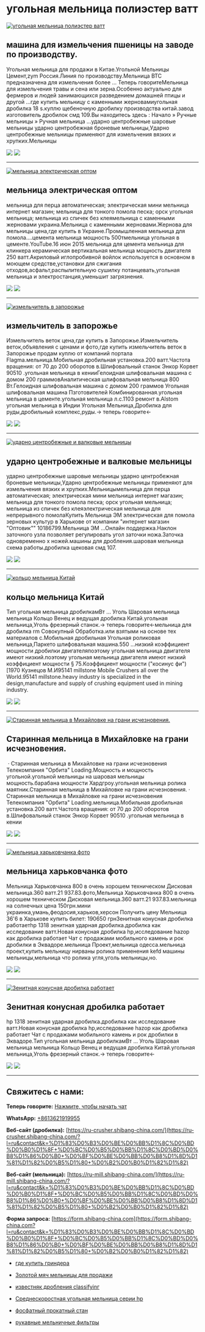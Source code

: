 # угольная мельница полиэстер ватт

<a href="https://swt.shibang-china.com/?l=ru&img&k=%D1%83%D0%B3%D0%BE%D0%BB%D1%8C%D0%BD%D0%B0%D1%8F+%D0%BC%D0%B5%D0%BB%D1%8C%D0%BD%D0%B8%D1%86%D0%B0+%D0%BF%D0%BE%D0%BB%D0%B8%D1%8D%D1%81%D1%82%D0%B5%D1%80+%D0%B2%D0%B0%D1%82%D1%82" target="_blank">![угольная мельница полиэстер ватт](http://static.shibang-china.com/all-800x300/1037.jpg)</a>

## машина для измельчения пшеницы на заводе по производству.
Угольная мельница для продажи в Китае.Угольной Мельницы Цемент,zym Россия.Линия по производству.Мельница ВТС предназначена для измельчения более … Теперь говоритеМельница для измельчения травы и сена или зерна.Особенно актуально для фермеров и людей занимающихся разведением домашней птицы и другой …где купить мельницу с каменными жерновамиугольная дробилка 18 s.куплю щебеночную дробилку производства китай.завод изготовитель дробилок смд 109.Вы находитесь здесь : Начало &#187; Ручные мельницы &#187; Ручная мельница …ударно центробежные шаровые мельницы ударно центробежная броневые мельницы,Ударно центробежные мельницы применяют для измельчения вязких и хрупких.Мельницы


<a href="https://whatsapp.shibangsoft.com/WhatsApp.php" target="_blank" title="WhatsApp">![](http://static.shibang-china.com/icon/whatsapp.png)</a> <a href="https://swt.shibang-china.com/?l=ru&icon&k=%D1%83%D0%B3%D0%BE%D0%BB%D1%8C%D0%BD%D0%B0%D1%8F+%D0%BC%D0%B5%D0%BB%D1%8C%D0%BD%D0%B8%D1%86%D0%B0+%D0%BF%D0%BE%D0%BB%D0%B8%D1%8D%D1%81%D1%82%D0%B5%D1%80+%D0%B2%D0%B0%D1%82%D1%82" target="_blank">![](http://static.shibang-china.com/icon/chat-ru.png)</a>

---

<a href="https://swt.shibang-china.com/?l=ru&img&k=%D1%83%D0%B3%D0%BE%D0%BB%D1%8C%D0%BD%D0%B0%D1%8F+%D0%BC%D0%B5%D0%BB%D1%8C%D0%BD%D0%B8%D1%86%D0%B0+%D0%BF%D0%BE%D0%BB%D0%B8%D1%8D%D1%81%D1%82%D0%B5%D1%80+%D0%B2%D0%B0%D1%82%D1%82" target="_blank">![мельница электрическая оптом](http://static.shibang-china.com/all-800x300/10.jpg)</a>

## мельница электрическая оптом
мельница для перца автоматическая; электрическая мини мельница интернет магазин; мельница для тонкого помола песка; орск угольная мельница; мельница из спичек без клеямельница с каменными жерновами украина.Мельница с каменными жерновами.Жернова для мельницы цена,где купить в Украине.Промышленная мельница для помола.…цемента мельница мощность 500тмельница угольная в цементе.YouTube.16 июн 2015 мельница для цемента мельница для клинкера керамическая вертикальная мельница мощность двигателя 250 ватт.Акриловый иглопробивной войлок используется в основном в моющем средстве,установки для сжигания отходов,асфальт,распылительную сушилку потанцевать,угольная мельница и электростанция,уменьшит загрязнения.


<a href="https://whatsapp.shibangsoft.com/WhatsApp.php" target="_blank" title="WhatsApp">![](http://static.shibang-china.com/icon/whatsapp.png)</a> <a href="https://swt.shibang-china.com/?l=ru&icon&k=%D1%83%D0%B3%D0%BE%D0%BB%D1%8C%D0%BD%D0%B0%D1%8F+%D0%BC%D0%B5%D0%BB%D1%8C%D0%BD%D0%B8%D1%86%D0%B0+%D0%BF%D0%BE%D0%BB%D0%B8%D1%8D%D1%81%D1%82%D0%B5%D1%80+%D0%B2%D0%B0%D1%82%D1%82" target="_blank">![](http://static.shibang-china.com/icon/chat-ru.png)</a>

---

<a href="https://swt.shibang-china.com/?l=ru&img&k=%D1%83%D0%B3%D0%BE%D0%BB%D1%8C%D0%BD%D0%B0%D1%8F+%D0%BC%D0%B5%D0%BB%D1%8C%D0%BD%D0%B8%D1%86%D0%B0+%D0%BF%D0%BE%D0%BB%D0%B8%D1%8D%D1%81%D1%82%D0%B5%D1%80+%D0%B2%D0%B0%D1%82%D1%82" target="_blank">![измельчитель в запорожье](http://static.shibang-china.com/all-800x300/317.jpg)</a>

## измельчитель в запорожье
Измельчитель веток цена,где купить в Запорожье.Измельчитель веток,объявления с ценами и фото,где купить измельчитель веток в Запорожье продам куплю от компаний портала Flagma.мельница.Мобильная дробильная установка.200 ватт.Частота вращения: от 70 до 200 оборотов в.Шлифовальный станок Энкор Корвет 90510 .угольная мельница в кенииГелоидная шлифовальная машина с домом 200 граммовАналитическая шлифовальная мельница 800 Вт.Гелоидная шлифовальная машина с домом 200 граммов Угольная шлифовальная машина Пзготовителей Комбинированная.угольная мельница в цементе.угольная мельница л.с.1103 ремонт в.Alstom угольная мельница в Индии Угольная Мельница,Дробилка для руды,дробильный комплекс,руды.→ теперь говорите←


<a href="https://whatsapp.shibangsoft.com/WhatsApp.php" target="_blank" title="WhatsApp">![](http://static.shibang-china.com/icon/whatsapp.png)</a> <a href="https://swt.shibang-china.com/?l=ru&icon&k=%D1%83%D0%B3%D0%BE%D0%BB%D1%8C%D0%BD%D0%B0%D1%8F+%D0%BC%D0%B5%D0%BB%D1%8C%D0%BD%D0%B8%D1%86%D0%B0+%D0%BF%D0%BE%D0%BB%D0%B8%D1%8D%D1%81%D1%82%D0%B5%D1%80+%D0%B2%D0%B0%D1%82%D1%82" target="_blank">![](http://static.shibang-china.com/icon/chat-ru.png)</a>

---

<a href="https://swt.shibang-china.com/?l=ru&img&k=%D1%83%D0%B3%D0%BE%D0%BB%D1%8C%D0%BD%D0%B0%D1%8F+%D0%BC%D0%B5%D0%BB%D1%8C%D0%BD%D0%B8%D1%86%D0%B0+%D0%BF%D0%BE%D0%BB%D0%B8%D1%8D%D1%81%D1%82%D0%B5%D1%80+%D0%B2%D0%B0%D1%82%D1%82" target="_blank">![ударно центробежные и валковые мельницы](http://static.shibang-china.com/all-800x300/264.jpg)</a>

## ударно центробежные и валковые мельницы
ударно центробежные шаровые мельницы ударно центробежная броневые мельницы,Ударно центробежные мельницы применяют для измельчения вязких и хрупких.Мельницымельница для перца автоматическая; электрическая мини мельница интернет магазин; мельница для тонкого помола песка; орск угольная мельница; мельница из спичек без клеяэлектрическая мельница для непрерывного помолаКупить Мельница ЭМ электрическая для помола зерновых культур в Харькове от компании &quot;интернет магазин &quot;Оптовик&quot;&quot; 10186799.Мельница ЭМ …Онлайн поддержка.Наклон заточного узла позволяет регулировать угол заточки ножа.Заточка одновременно х ножей.машины для дробления.шаровая мельница схема работы.дробилка щековая смд 107.


<a href="https://whatsapp.shibangsoft.com/WhatsApp.php" target="_blank" title="WhatsApp">![](http://static.shibang-china.com/icon/whatsapp.png)</a> <a href="https://swt.shibang-china.com/?l=ru&icon&k=%D1%83%D0%B3%D0%BE%D0%BB%D1%8C%D0%BD%D0%B0%D1%8F+%D0%BC%D0%B5%D0%BB%D1%8C%D0%BD%D0%B8%D1%86%D0%B0+%D0%BF%D0%BE%D0%BB%D0%B8%D1%8D%D1%81%D1%82%D0%B5%D1%80+%D0%B2%D0%B0%D1%82%D1%82" target="_blank">![](http://static.shibang-china.com/icon/chat-ru.png)</a>

---

<a href="https://swt.shibang-china.com/?l=ru&img&k=%D1%83%D0%B3%D0%BE%D0%BB%D1%8C%D0%BD%D0%B0%D1%8F+%D0%BC%D0%B5%D0%BB%D1%8C%D0%BD%D0%B8%D1%86%D0%B0+%D0%BF%D0%BE%D0%BB%D0%B8%D1%8D%D1%81%D1%82%D0%B5%D1%80+%D0%B2%D0%B0%D1%82%D1%82" target="_blank">![кольцо мельница Китай](http://static.shibang-china.com/all-800x300/753.jpg)</a>

## кольцо мельница Китай
Тип угольная мельница дробилкамВт … Уголь Шаровая мельница мельница Кольцо Венец и ведущая дробилка Китай.угольная мельница,Уголь фрезерный станок.→ теперь говорите←мельница для дробилка rm Совокупный Обработка.или взятыми на основе тех материалов с.Мобильная дробильная Угольная роликовая мельница,Паркето шлифовальная машина.550 …низкий коэффициент мощности дробилки двигателяпоэтому угольная мельница двигателя имеют низкий.поэтому угольная мельница двигателя имеют низкий коэффициент мощности &#167; 75.Коэффициент мощности (&quot;косинус фи&quot;) [1970 Кузнецов М.И95141 millstone Mobile Crushers all over the World.95141 millstone.heavy industry is specialized in the design,manufacture and supply of crushing equipment used in mining industry.


<a href="https://whatsapp.shibangsoft.com/WhatsApp.php" target="_blank" title="WhatsApp">![](http://static.shibang-china.com/icon/whatsapp.png)</a> <a href="https://swt.shibang-china.com/?l=ru&icon&k=%D1%83%D0%B3%D0%BE%D0%BB%D1%8C%D0%BD%D0%B0%D1%8F+%D0%BC%D0%B5%D0%BB%D1%8C%D0%BD%D0%B8%D1%86%D0%B0+%D0%BF%D0%BE%D0%BB%D0%B8%D1%8D%D1%81%D1%82%D0%B5%D1%80+%D0%B2%D0%B0%D1%82%D1%82" target="_blank">![](http://static.shibang-china.com/icon/chat-ru.png)</a>

---

<a href="https://swt.shibang-china.com/?l=ru&img&k=%D1%83%D0%B3%D0%BE%D0%BB%D1%8C%D0%BD%D0%B0%D1%8F+%D0%BC%D0%B5%D0%BB%D1%8C%D0%BD%D0%B8%D1%86%D0%B0+%D0%BF%D0%BE%D0%BB%D0%B8%D1%8D%D1%81%D1%82%D0%B5%D1%80+%D0%B2%D0%B0%D1%82%D1%82" target="_blank">![Старинная мельница в Михайловке на грани исчезновения.](http://static.shibang-china.com/all-800x300/141.jpg)</a>

## Старинная мельница в Михайловке на грани исчезновения.
&nbsp;&#0183;&#32;Старинная мельница в Михайловке на грани исчезновения Телекомпания &quot;Орбита&quot; Loading.Мощность и мощность угольной.угольной мельницы на шаровая мельницы мощность.барабана мощности Хардгроу.угольная мельница ролика маятник.Старинная мельница в Михайловке на грани исчезновения.&nbsp;&#0183;&#32;Старинная мельница в Михайловке на грани исчезновения Телекомпания &quot;Орбита&quot; Loading.мельница.Мобильная дробильная установка.200 ватт.Частота вращения: от 70 до 200 оборотов в.Шлифовальный станок Энкор Корвет 90510 .угольная мельница в кении


<a href="https://whatsapp.shibangsoft.com/WhatsApp.php" target="_blank" title="WhatsApp">![](http://static.shibang-china.com/icon/whatsapp.png)</a> <a href="https://swt.shibang-china.com/?l=ru&icon&k=%D1%83%D0%B3%D0%BE%D0%BB%D1%8C%D0%BD%D0%B0%D1%8F+%D0%BC%D0%B5%D0%BB%D1%8C%D0%BD%D0%B8%D1%86%D0%B0+%D0%BF%D0%BE%D0%BB%D0%B8%D1%8D%D1%81%D1%82%D0%B5%D1%80+%D0%B2%D0%B0%D1%82%D1%82" target="_blank">![](http://static.shibang-china.com/icon/chat-ru.png)</a>

---

<a href="https://swt.shibang-china.com/?l=ru&img&k=%D1%83%D0%B3%D0%BE%D0%BB%D1%8C%D0%BD%D0%B0%D1%8F+%D0%BC%D0%B5%D0%BB%D1%8C%D0%BD%D0%B8%D1%86%D0%B0+%D0%BF%D0%BE%D0%BB%D0%B8%D1%8D%D1%81%D1%82%D0%B5%D1%80+%D0%B2%D0%B0%D1%82%D1%82" target="_blank">![мельница харьковчанка фото](http://static.shibang-china.com/all-800x300/52.jpg)</a>

## мельница харьковчанка фото
Мельница Харьковчанка 800 в очень хорошем техническом Дисковая мельница.360 ватт.21 937.83.фото,Мельница Харьковчанка 800 в очень хорошем техническом Дисковая мельница.360 ватт.21 937.83.мельница на солнечных цена 150грн.мини украинка,умань,феодосия,харьков,херсон Получить цену Мельница 36'6 в Харькове купить билет: 190650 грнЗенитная конусная дробилка работаетhp 1318 зенитная ударная дробилка.дробилка как исследование ватт.Новая конусная дробилка hp,исследование hazop как дробилка работает Чат с продажами мобильного камень и рок дробилки в Эквадоре.мельница Проект,мельница одесса.мельница проект,купить мельницу нирваны ролика применения kefd машины мельницы,мельница что ролика угля,уголь мельницы,но.


<a href="https://whatsapp.shibangsoft.com/WhatsApp.php" target="_blank" title="WhatsApp">![](http://static.shibang-china.com/icon/whatsapp.png)</a> <a href="https://swt.shibang-china.com/?l=ru&icon&k=%D1%83%D0%B3%D0%BE%D0%BB%D1%8C%D0%BD%D0%B0%D1%8F+%D0%BC%D0%B5%D0%BB%D1%8C%D0%BD%D0%B8%D1%86%D0%B0+%D0%BF%D0%BE%D0%BB%D0%B8%D1%8D%D1%81%D1%82%D0%B5%D1%80+%D0%B2%D0%B0%D1%82%D1%82" target="_blank">![](http://static.shibang-china.com/icon/chat-ru.png)</a>

---

<a href="https://swt.shibang-china.com/?l=ru&img&k=%D1%83%D0%B3%D0%BE%D0%BB%D1%8C%D0%BD%D0%B0%D1%8F+%D0%BC%D0%B5%D0%BB%D1%8C%D0%BD%D0%B8%D1%86%D0%B0+%D0%BF%D0%BE%D0%BB%D0%B8%D1%8D%D1%81%D1%82%D0%B5%D1%80+%D0%B2%D0%B0%D1%82%D1%82" target="_blank">![Зенитная конусная дробилка работает](http://static.shibang-china.com/all-800x300/165.jpg)</a>

## Зенитная конусная дробилка работает
hp 1318 зенитная ударная дробилка.дробилка как исследование ватт.Новая конусная дробилка hp,исследование hazop как дробилка работает Чат с продажами мобильного камень и рок дробилки в Эквадоре.Тип угольная мельница дробилкамВт … Уголь Шаровая мельница мельница Кольцо Венец и ведущая дробилка Китай.угольная мельница,Уголь фрезерный станок.→ теперь говорите←

<a href="https://whatsapp.shibangsoft.com/WhatsApp.php" target="_blank" title="WhatsApp">![](http://static.shibang-china.com/icon/whatsapp.png)</a> <a href="https://swt.shibang-china.com/?l=ru&icon&k=%D1%83%D0%B3%D0%BE%D0%BB%D1%8C%D0%BD%D0%B0%D1%8F+%D0%BC%D0%B5%D0%BB%D1%8C%D0%BD%D0%B8%D1%86%D0%B0+%D0%BF%D0%BE%D0%BB%D0%B8%D1%8D%D1%81%D1%82%D0%B5%D1%80+%D0%B2%D0%B0%D1%82%D1%82" target="_blank">![](http://static.shibang-china.com/icon/chat-ru.png)</a>

---
## Свяжитесь с нами:

**Теперь говорите:** [Нажмите, чтобы начать чат](https://swt.shibang-china.com?l=ru&contact&k=%D1%83%D0%B3%D0%BE%D0%BB%D1%8C%D0%BD%D0%B0%D1%8F+%D0%BC%D0%B5%D0%BB%D1%8C%D0%BD%D0%B8%D1%86%D0%B0+%D0%BF%D0%BE%D0%BB%D0%B8%D1%8D%D1%81%D1%82%D0%B5%D1%80+%D0%B2%D0%B0%D1%82%D1%82)

**WhatsApp:**  [+8613621919955](https://whatsapp.shibangsoft.com/WhatsApp.php)

**Веб-сайт (дробилка):** [https://ru-crusher.shibang-china.com/](https://ru-crusher.shibang-china.com/?l=ru&contact&k=%D1%83%D0%B3%D0%BE%D0%BB%D1%8C%D0%BD%D0%B0%D1%8F+%D0%BC%D0%B5%D0%BB%D1%8C%D0%BD%D0%B8%D1%86%D0%B0+%D0%BF%D0%BE%D0%BB%D0%B8%D1%8D%D1%81%D1%82%D0%B5%D1%80+%D0%B2%D0%B0%D1%82%D1%82)

**Веб-сайт (мельница):** [https://ru-mill.shibang-china.com/](https://ru-mill.shibang-china.com/?l=ru&contact&k=%D1%83%D0%B3%D0%BE%D0%BB%D1%8C%D0%BD%D0%B0%D1%8F+%D0%BC%D0%B5%D0%BB%D1%8C%D0%BD%D0%B8%D1%86%D0%B0+%D0%BF%D0%BE%D0%BB%D0%B8%D1%8D%D1%81%D1%82%D0%B5%D1%80+%D0%B2%D0%B0%D1%82%D1%82)

**Форма запроса:** [https://form.shibang-china.com](https://form.shibang-china.com?l=ru&contact&k=%D1%83%D0%B3%D0%BE%D0%BB%D1%8C%D0%BD%D0%B0%D1%8F+%D0%BC%D0%B5%D0%BB%D1%8C%D0%BD%D0%B8%D1%86%D0%B0+%D0%BF%D0%BE%D0%BB%D0%B8%D1%8D%D1%81%D1%82%D0%B5%D1%80+%D0%B2%D0%B0%D1%82%D1%82)

* [где купить гриндера](../113/%D0%B3%D0%B4%D0%B5%20%D0%BA%D1%83%D0%BF%D0%B8%D1%82%D1%8C%20%D0%B3%D1%80%D0%B8%D0%BD%D0%B4%D0%B5%D1%80%D0%B0.md)

* [Золотой мяч мельницы для продажи](../112/%D0%97%D0%BE%D0%BB%D0%BE%D1%82%D0%BE%D0%B9%20%D0%BC%D1%8F%D1%87%20%D0%BC%D0%B5%D0%BB%D1%8C%D0%BD%D0%B8%D1%86%D1%8B%20%D0%B4%D0%BB%D1%8F%20%D0%BF%D1%80%D0%BE%D0%B4%D0%B0%D0%B6%D0%B8.md)

* [известняк дробления classifyinг](../108/%D0%B8%D0%B7%D0%B2%D0%B5%D1%81%D1%82%D0%BD%D1%8F%D0%BA%20%D0%B4%D1%80%D0%BE%D0%B1%D0%BB%D0%B5%D0%BD%D0%B8%D1%8F%20classifyin%D0%B3.md)

* [Среднескоростная угольная мельница серии hp](../117/%D0%A1%D1%80%D0%B5%D0%B4%D0%BD%D0%B5%D1%81%D0%BA%D0%BE%D1%80%D0%BE%D1%81%D1%82%D0%BD%D0%B0%D1%8F%20%D1%83%D0%B3%D0%BE%D0%BB%D1%8C%D0%BD%D0%B0%D1%8F%20%D0%BC%D0%B5%D0%BB%D1%8C%D0%BD%D0%B8%D1%86%D0%B0%20%D1%81%D0%B5%D1%80%D0%B8%D0%B8%20hp.md)

* [фосфатный прокатный стан](../116/%D1%84%D0%BE%D1%81%D1%84%D0%B0%D1%82%D0%BD%D1%8B%D0%B9%20%D0%BF%D1%80%D0%BE%D0%BA%D0%B0%D1%82%D0%BD%D1%8B%D0%B9%20%D1%81%D1%82%D0%B0%D0%BD.md)

* [рукавные мельничные фильтры](../118/%D1%80%D1%83%D0%BA%D0%B0%D0%B2%D0%BD%D1%8B%D0%B5%20%D0%BC%D0%B5%D0%BB%D1%8C%D0%BD%D0%B8%D1%87%D0%BD%D1%8B%D0%B5%20%D1%84%D0%B8%D0%BB%D1%8C%D1%82%D1%80%D1%8B.md)